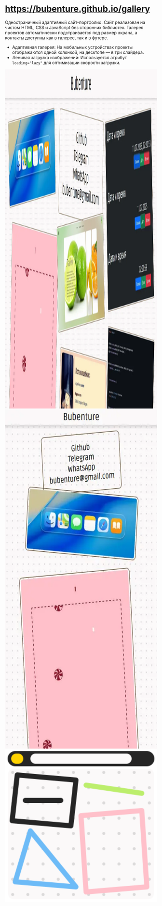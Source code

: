  # https://bubenture.github.io/gallery

Одностраничный адаптивный сайт-портфолио. Сайт реализован на чистом HTML, CSS и JavaScript без сторонних библиотек. Галерея проектов автоматически подстраивается под размер экрана, а контакты доступны как в галерее, так и в футере.
- Адаптивная галерея: На мобильных устройствах проекты отображаются одной колонкой, на десктопе — в три слайдера.
- Ленивая загрузка изображений: Используется атрибут `loading="lazy"` для оптимизации скорости загрузки.

<div style="display: flex; flex-wrap: wrap;">
  <a href="https://bubenture.github.io/gallery"><img src="README/gallery.webp" alt="gallery" style="height: 28vh;"></a>
  <a href="https://bubenture.github.io/gallery"><img src="README/gallery1.webp" alt="gallery" style="height: 28vh;"></a>
  <a href="https://bubenture.github.io/gallery"><img src="README/portfolio.svg" alt="mail" style="width: 28vh" /></a>
</div>
